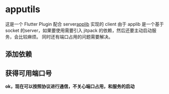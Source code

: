 # apputils
这是一个 Flutter Plugin
配合 server[applib]() 实现的 client
由于 applib 是一个基于 socket 的server，如果要使用需要引入 jitpack 的依赖，然后还要主动启动服务，会比较麻烦。
同时还有端口占用的问题需要解决。

## 添加依赖
## 获得可用端口号

**ok，现在可以按照协议进行通信，不关心端口占用，和服务的启动**
